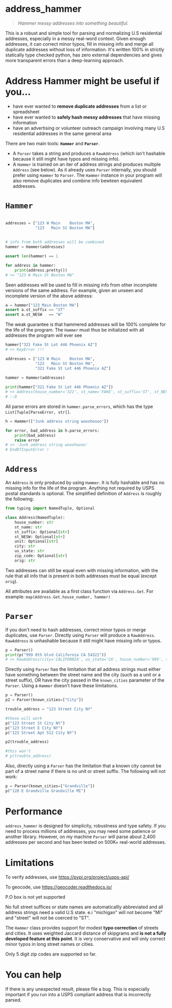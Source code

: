 # address_hammer
> _Hammer messy addresses into something beautiful._

This is a robust and simple tool for parsing and normalizing U.S residential addresses, especially in a messy real-word context. Given enough addresses, it can correct minor typos, fill in missing info and merge all duplicate addresses without loss of information. It's written 100% in strictly statically type checked python, has zero external dependencies and gives more transparent errors than a deep-learning approach.

# Address Hammer might be useful if you...
- have ever wanted to **remove duplicate addresses** from a list or spreadsheet
- have ever wanted to **safely hash messy addresses** that have missing information
- have an advertising or volunteer outreach campaign involving many U.S residential addresses in the same general area



There are two main tools: **`Hammer`** and **`Parser`**. 
- A `Parser` takes a string and produces a `RawAddress` (which isn't hashable because it still might have typos and missing info).
- A `Hammer` is trained on an iter of address strings and produces multiple `Address` (see below). As it already uses `Parser` internally, you should prefer using `Hammer` to `Parser`. The `Hammer` instance in your program will also remove duplicates and combine info bewteen equivalent addresses.








# `Hammer`
```python

addresses = ["123 W Main    Boston MA",
             "123   Main St Boston MA"]
 
 
# info from both addresses will be combined
hammer = Hammer(addresses)

assert len(hammer) == 1

for address in hammer:
    print(address.pretty())  
# >> "123 W Main St Boston MA"
```


Seen addresses will be used to fill in missing info from other incomplete versions of the same address.
For example, given an unseen and incomplete version of the above address:
```python
a = hammer["123 Main Boston MA"] 
assert a.st_suffix == "ST"
assert a.st_NESW   == "W"
```

The weak guarantee is that hammered addresses will be 100% complete for the life of the program.
The `Hammer` must thus be initialized with all addresses the program will ever see
```python
hammer["321 Fake St Lot 446 Phoenix AZ"]
# >> KeyError !!!

addresses = ["123 W Main    Boston MA",
             "123   Main St Boston MA",
             "321 Fake St Lot 446 Phoenix AZ"]
             
hammer = Hammer(addresses)

print(hammer["321 Fake St Lot 446 Phoenix AZ"])
# >> Address(house_number='321', st_name='FAKE', st_suffix='ST', st_NESW=None, unit='LOT 446', city='PHOENIX', us_state='AZ', zip_code=None, orig='321 Fake St Lot 446 Phoenix AZ')
# :-D
```

All parse errors are stored in `hammer.parse_errors`, which has the type `List[Tuple[ParseError, str]]`.
```python
h = Hammer(["Junk address string wooohoooo"])

for error, bad_address in h.parse_errors:
    print(bad_address)
    raise error
# >> 'Junk address string wooohoooo'
# EndOfInputError !
```


# `Address`
An `Address` is only produced by using `Hammer`. It is fully hashable and has no missing info for the life of the program. Anything not required by USPS postal standards is optional. The simplified definition of `Address` is roughly the following:
```python
from typing import NamedTuple, Optional

class Address(NamedTuple):
    house_number: str
    st_name: str
    st_suffix: Optional[str]
    st_NESW: Optional[str]
    unit: Optional[str]
    city: str
    us_state: str
    zip_code: Optional[str]
    orig: str
 ```
 Two addresses can still be equal even with missing information, with the rule that all info that is present in both addresses must be equal (except `orig`). 
 
 All attributes are available as a first class function via `Address.Get`. For example: `map(Address.Get.house_number, hammer)`






# `Parser`
If you don't need to hash addresses, correct minor typos or merge duplicates, use `Parser`. Directly using `Parser` will produce a `RawAddress`. `RawAddress` is unhashable because it still might have missing info or typos.
```python
p = Parser()
print(p("999 8th blvd California CA 54321"))
# >> RawAddress(city='CALIFORNIA', us_state='CA', house_number='999', st_name='8TH', st_suffix='BLVD', st_NESW=None, unit=None, zip_code='54321', orig='999 8th blvd California CA')
```
Directly using `Parser` has the limitation that all address strings must either have something between the street name and the city (such as a unit or a street suffix), OR have the city passed in the `known_cities` parameter of the `Parser`. Using a `Hammer` doesn't have these limitations.

```python
p = Parser()
p2 = Parser(known_cities=["City"])

trouble_address = "123 Street City NY"

#these will work
p("123 Street St City NY")
p("123 Street E City NY")
p("123 Street Apt 512 City NY")

p2(trouble_address) 

#this won't
# p(trouble_address)
```

Also, directly using a `Parser` has the limitation that a known city cannot be part of a street name if there is no unit or street suffix. The following will not work:
```python
p = Parser(known_cities=["Grandville"])
p("128 E Grandville Grandville MI")
```

# Performance
`address_hammer` is designed for simplicity, robustness and type safety. If you need to process millions of addresses, you may need some patience or another library. However, on my machine `Parser` will parse about 2,400 addresses per second and has been tested on 500K+ real-world addresses.





# Limitations
To verify addresses, use https://pypi.org/project/usps-api/

To geocode, use https://geocoder.readthedocs.io/

P.O box is not yet supported

No full street suffices or state names are automaticallly abbreviated and all address strings need a valid U.S state. e.i "michigan" will not become "MI" and "street" will not be coerced to "ST".

The `Hammer` class provides support for modest **typo correction** of streets and cities. It uses weighted Jaccard distance of skipgrams and **is not a fully developed feature at this point**. It is very conservative and will only correct minor typos in long street names or cities.

Only 5 digit zip codes are supported so far.

# You can help
If there is any unexpected result, please file a bug. This is especially important if you run into a USPS compliant address that is incorrectly parsed.
